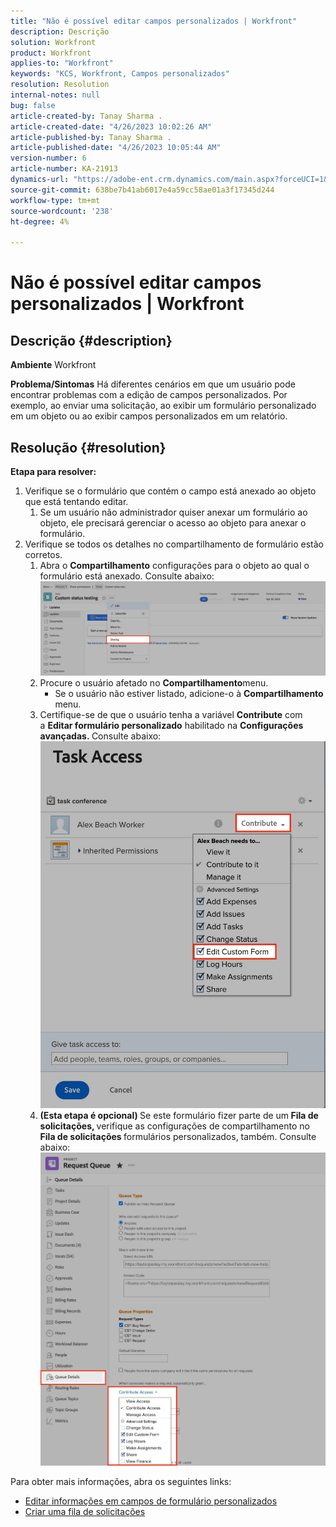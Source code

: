 ```yaml
---
title: "Não é possível editar campos personalizados | Workfront"
description: Descrição
solution: Workfront
product: Workfront
applies-to: "Workfront"
keywords: "KCS, Workfront, Campos personalizados"
resolution: Resolution
internal-notes: null
bug: false
article-created-by: Tanay Sharma .
article-created-date: "4/26/2023 10:02:26 AM"
article-published-by: Tanay Sharma .
article-published-date: "4/26/2023 10:05:44 AM"
version-number: 6
article-number: KA-21913
dynamics-url: "https://adobe-ent.crm.dynamics.com/main.aspx?forceUCI=1&pagetype=entityrecord&etn=knowledgearticle&id=fbf2746c-19e4-ed11-a7c7-6045bd0061cb"
source-git-commit: 638be7b41ab6017e4a59cc58ae01a3f17345d244
workflow-type: tm+mt
source-wordcount: '238'
ht-degree: 4%

---
```


# Não é possível editar campos personalizados | Workfront

## Descrição {#description}

<b>Ambiente</b>
Workfront


<b>Problema/Sintomas</b>
Há diferentes cenários em que um usuário pode encontrar problemas com a edição de campos personalizados. Por exemplo, ao enviar uma solicitação, ao exibir um formulário personalizado em um objeto ou ao exibir campos personalizados em um relatório.


## Resolução {#resolution}

<b>Etapa para resolver:</b>
1. Verifique se o formulário que contém o campo está anexado ao objeto que está tentando editar.
   1. Se um usuário não administrador quiser anexar um formulário ao objeto, ele precisará gerenciar o acesso ao objeto para anexar o formulário.
2. Verifique se todos os detalhes no compartilhamento de formulário estão corretos.
   1. Abra o <b>Compartilhamento</b> configurações para o objeto ao qual o formulário está anexado. Consulte abaixo:![](assets/d4ce1013-76e3-ed11-a7c7-6045bd006704.png)
   2. Procure o usuário afetado no <b>Compartilhamento</b>menu.
      - Se o usuário não estiver listado, adicione-o à <b>Compartilhamento</b> menu.
   3. Certifique-se de que o usuário tenha a variável <b>Contribute</b> com a <b>Editar formulário personalizado</b> habilitado na <b>Configurações avançadas. </b>Consulte abaixo:![](assets/469b16e9-75e3-ed11-a7c7-6045bd006704.png)
   4. <b>(Esta etapa é opcional) </b>Se este formulário fizer parte de um<b> Fila de solicitações, </b>verifique as configurações de compartilhamento no<b> Fila de solicitações </b>formulários personalizados, também. Consulte abaixo:![](assets/5104626f-75e3-ed11-a7c7-6045bd006704.png)




Para obter mais informações, abra os seguintes links:

- [Editar informações em campos de formulário personalizados](https://experienceleague.adobe.com/docs/workfront/using/basics/work-with-custom-forms/edit-custom-forms.html?lang=en)
- [Criar uma fila de solicitações](https://experienceleague.adobe.com/docs/workfront/using/manage-work/requests/create-and-manage-request-queues/create-request-queue.html?lang=en)

